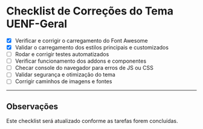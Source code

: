 # Checklist de Correções do Tema UENF-Geral

- [x] Verificar e corrigir o carregamento do Font Awesome
- [x] Validar o carregamento dos estilos principais e customizados
- [ ] Rodar e corrigir testes automatizados
- [ ] Verificar funcionamento dos addons e componentes
- [ ] Checar console do navegador para erros de JS ou CSS
- [ ] Validar segurança e otimização do tema
- [ ] Corrigir caminhos de imagens e fontes

---

## Observações
Este checklist será atualizado conforme as tarefas forem concluídas.
